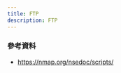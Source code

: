 ```yaml
---
title: FTP
description: FTP
---
```


<!-- FTP傳輸的資料 -->
<!-- - ftp-anon -->
<!-- - ftp-bounce -->
<!-- - ftp-brute -->
<!-- - ftp-libopie -->
<!-- - ftp-proftpd-backdoor -->
<!-- - ftp-syst -->
<!-- - ftp-vsftpd-backdoor -->
<!-- - ftp-vuln-cve2010-4221 -->

### 參考資料

- https://nmap.org/nsedoc/scripts/
